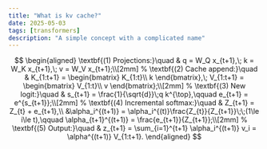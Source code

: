 ```yaml
---
title: "What is kv cache?"
date: 2025-05-03
tags: [transformers]
description: "A simple concept with a complicated name"
---
```


$$
\begin{aligned}
\textbf{(1) Projections:}\quad &
q = W_Q x_{t+1},\;
k = W_K x_{t+1},\;
v = W_V x_{t+1};\\[2mm]
%
\textbf{(2) Cache append:}\quad &
K_{1:t+1} = \begin{bmatrix} K_{1:t}\\ k \end{bmatrix},\;
V_{1:t+1} = \begin{bmatrix} V_{1:t}\\ v \end{bmatrix};\\[2mm]
%
\textbf{(3) New logit:}\quad &
s_{t+1} = \frac{1}{\sqrt{d}}\;q k^{\top},\qquad
e_{t+1} = e^{s_{t+1}};\\[2mm]
%
\textbf{(4) Incremental softmax:}\quad &
Z_{t+1} = Z_{t} + e_{t+1},\\
&\alpha_i^{(t+1)} = \alpha_i^{(t)}\frac{Z_{t}}{Z_{t+1}}\;\;(1\le i\le t),\qquad
\alpha_{t+1}^{(t+1)} = \frac{e_{t+1}}{Z_{t+1}};\\[2mm]
%
\textbf{(5) Output:}\quad &
z_{t+1} = \sum_{i=1}^{t+1} \alpha_i^{(t+1)} v_i
      = \alpha^{(t+1)} V_{1:t+1}.
\end{aligned}
$$
